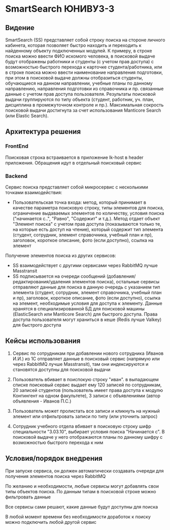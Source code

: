# SmartSearch ЮНИВУЗ-3

## Видение

SmartSearch (SS) представляет собой строку поиска на стороне личного кабинета, которая позволяет быстро находить и переходить к найденному объекту подключенных модулей. К примеру, в строке поиска можно ввести ФИО искомого человека, в поисковой выдаче будут отображены работники и студенты (с учетом прав доступа) с возможностью быстрого перехода к карточке студента/работника, или в строке поиска можно ввести наименование направления подготовки, при этом в поисковой выдаче должны отобразиться студенты, обучающиеся на данном направлении, учебные планы по данному направлению, направления подготовки из справочника и пр. связанные данные с учетом прав доступа пользователя. Результаты поисковой выдачи группируются по типу объекта (студент, работник, уч. план, дисциплина в промежуточном контроле и пр.). Максимальная сокрость поисковой выдачи достигнута за счет использования Manticore Search (или Elastic Search). 

## Архитектура решения

### FrontEnd

Поисковая строка встраивается в приложение lk-host в header приложения. Обращения идут в отдельный поисковый сервис 

### Backend

Сервис поиска представляет собой микросервис с несколькими точками взаимодействия:

- Пользовательская точка входа: метод, который принимает в качестве параметра поисковую строку, типы элементов для поиска, ограничение выдаваемых элементов по количеству, условия поиска ("начинается с..", "Равно", "Содержит" и т.д.). Метод отдает объект "Элемент поиска" с учетом прав доступа (показываются только те, на которые есть доступ на чтение), который содержит тип элемента (студент, сотрудник, элемент справочника, учебный план и пр), заголовок, короткое описание, фото (если доступно), ссылка на элемент

Получение элементов поиска из других сервисов:

- SS взаимодействует с другими сервисами через RabbitMQ лучше Masstransit
- SS подписывается на очереди сообщений (добавления/редактирования/удаления элементов поиска), остальные сервисы отправляют данные для поиска в данную очередь с указанием тип элемента (студент, сотрудник, элемент справочника, учебный план и пр), заголовок, короткое описание, фото (если доступно), ссылка на элемент, необходимые условия для доступа к элементу. Данные хранятся в специализированной БД для поисковой машины (ElasticSearch или Manticore Search) для быстрого доступа. Права доступа пользователя могут храниться в кеше (Redis лучше  Valkey) для быстрого доступа



## Кейсы использования

1) Сервис по сотрудникам при добавлении нового сотрудника (Иванов И.И.) из 1С отправляет данные в поисковый сервис (напрямую или через RabbitMQ лучше Masstransit), там они индексируются и становятся доступны для поисковой выдачи
2) Пользователь вбивает в поиспокую строку "иван". в выпадающем списке поисковый сервис выдает ему 120 записей по сотрудникам, 20 записей студентов (пользователь имеет права доступа к модулю Контингент на одном факультете), 3 записи с объявлениями (автор объявления - Иванов П.С.)
3) Пользователь может пролистать все записи и кликнуть на нужный элемент или отфильтровать записи по типу (или уточнить запрос)



1) Сотрудник учебного отдела вбивает в поисковую строку шифр специальности "3.03.10", выбирает условия поиска "Начинается с". В поисковой выдаче у него отображаются планы по данному шифру с возможностью быстрого перехода к ним



## Условия/порядок внедрения

При запуске сервиса, он должен автоматически создавать очереди для получения элементов поиска через RabbitMQ

По желанию и необходимости, любые сервисы могут добавлять свои типы объектов поиска. По данным типам в поисковой строке можно фильтровать данные

Все сервисы сами решают, какие данные будут доступны для поиска

В любой момент времени без необходимости доработок к поиску можно подключить любой другой сервис
